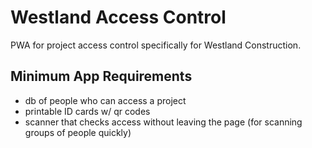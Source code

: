 # Westland Access Control
PWA for project access control specifically for Westland Construction.

## Minimum App Requirements
- db of people who can access a project
- printable ID cards w/ qr codes
- scanner that checks access without leaving the page (for scanning groups of people quickly)

<!-- ## Design Decisions
- I went with a PWA because it's going to be a fairly lite app. Load times shouldn't be a problem especially if I implement cacheing.  -->